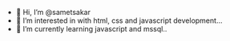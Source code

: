 - 👋 Hi, I’m @sametsakar
- 👀 I’m interested in with html, css and javascript development...
- 🌱 I’m currently learning javascript and mssql..

<!---
sametsakar/sametsakar is a ✨ special ✨ repository because its `README.md` (this file) appears on your GitHub profile.
You can click the Preview link to take a look at your changes.
--->
